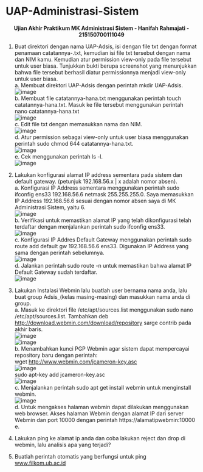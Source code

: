 # UAP-Administrasi-Sistem

<div align="center">
<strong><p>Ujian Akhir Praktikum MK Administrasi Sistem - Hanifah Rahmajati - 215150700111049</p></strong>
</div>

1. Buat direktori dengan nama UAP-Adsis, isi dengan file txt dengan format penamaan catatannya-<nama kamu>.txt, kemudian isi file txt tersebut dengan nama dan NIM kamu. Kemudian atur permission view-only pada file tersebut untuk user biasa. 
Tunjukkan bukti berupa screenshot yang menunjukkan bahwa file tersebut berhasil diatur permissionnya menjadi view-only untuk user biasa.  
a. Membuat direktori UAP-Adsis dengan perintah mkdir UAP-Adsis.  
    <img src="https://i.imgur.com/ACIPPip.png" alt= "image">  
b. Membuat file catatannya-hana.txt menggunakan perintah touch catatannya-hana.txt. Masuk ke file tersebut menggunakan perintah nano catatannya-hana.txt  
    <img src="https://i.imgur.com/UUbBY46.png" alt= "image">  
c. Edit file txt dengan memasukkan nama dan NIM.  
    <img src="https://i.imgur.com/ENvefAD.png" alt= "image">  
d. Atur permission sebagai view-only untuk user biasa menggunakan perintah sudo chmod 644 catatannya-hana.txt.  
    <img src="https://i.imgur.com/w3UmnZH.png" alt= "image">  
e. Cek menggunakan perintah ls -l.  
    <img src="https://i.imgur.com/hFyYPyM.png" alt= "image">  
  
2. Lakukan konfigurasi alamat IP address sementara pada sistem dan default gateway. (petunjuk 192.168.56.x | x adalah nomor absen).  
a. Konfigurasi IP Address sementara menggunakan perintah sudo ifconfig ens33 192.168.56.6 netmask 255.255.255.0. Saya
memasukkan IP Address 192.168.56.6 sesuai dengan nomor absen saya di MK Administrasi Sistem, yaitu 6.  
    <img src="https://i.imgur.com/1hFY4cq.png" alt= "image">  
b. Verifikasi untuk memastikan alamat IP yang telah dikonfigurasi telah terdaftar dengan menjalankan perintah sudo ifconfig ens33.  
    <img src="https://i.imgur.com/Yg6MVxI.png" alt= "image">  
c. Konfigurasi IP Addres Default Gateway menggunakan perintah sudo route add default gw 192.168.56.6 ens33. Digunakan IP Address yang sama dengan perintah sebelumnya.  
    <img src="https://i.imgur.com/dhcy3iq.png" alt= "image">  
d. Jalankan perintah sudo route -n untuk memastikan bahwa alamat IP Default Gateway sudah terdaftar.  
    <img src="https://i.imgur.com/3RcW6PG.png" alt= "image">  
  
3. Lakukan Instalasi Webmin lalu buatlah user bernama nama anda, lalu buat group Adsis_(kelas masing-masing) dan masukkan nama anda di group.  
a. Masuk ke direktori file /etc/apt/sources.list menggunakan sudo nano /etc/apt/sources.list. Tambahkan deb http://download.webmin.com/download/repository sarge contrib pada akhir baris.  
    <img src="https://i.imgur.com/DwpfKiM.png" alt= "image">  
    <img src="https://i.imgur.com/EW8TsaG.png" alt= "image">  
b. Menambahkan kunci PGP Webmin agar sistem dapat mempercayai repository baru dengan perintah:  
    wget http://www.webmin.com/jcameron-key.asc  
    <img src="https://i.imgur.com/YwvNZCf.png" alt= "image">  
    sudo apt-key add jcameron-key.asc  
    <img src="https://i.imgur.com/sKXWN8B.png" alt= "image">  
c. Menjalankan perintah sudo apt get install webmin untuk menginstall webmin.  
    <img src="https://i.imgur.com/iQ0RSfA.png" alt= "image">  
d. Untuk mengakses halaman webmin dapat dilakukan menggunakan web browser. Akses halaman Webmin dengan alamat IP dari server Webmin dan port 10000 dengan perintah https://alamatipwebmin:10000  
e. 
4. Lakukan ping ke alamat ip anda dan coba lakukan reject dan drop di webmin, lalu analisis apa yang terjadi?  
  
5. Buatlah perintah otomatis yang berfungsi untuk ping www.filkom.ub.ac.id  
